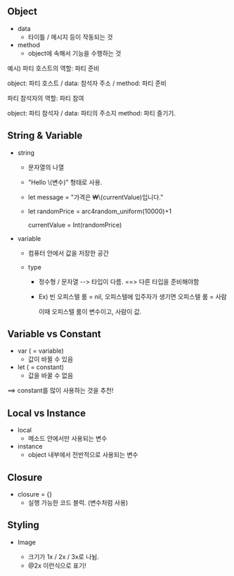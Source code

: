 ## Object

- data
  - 타이틀 / 메시지 등이 작동되는 것
- method
  - object에 속해서 기능을 수행하는 것

예시) 파티 호스트의 역할: 파티 준비 

object: 파티 호스트 / data: 참석자 주소 / method: 파티 준비

파티 참석자의 역할: 파티 참여

object: 파티 참석자 / data: 파티의 주소지 method: 파티 즐기기. 



##  String & Variable

- string

  - 문자열의 나열 

  - "Hello \\(변수)" 형태로 사용.

  - let message = "가격은 ₩\\(currentValue)입니다."

  - let randomPrice = arc4random_uniform(10000)+1

    currentValue = Int(randomPrice)

- variable

  - 컴퓨터 안에서 값을 저장한 공간

  - type 

    - 정수형 / 문자열 --> 타입이 다름. ==> 다른 타입을 준비해야함

    - Ex) 빈  오피스텔 룸 = nil, 오피스텔에 입주자가 생기면 오피스텔 룸 = 사람

      이때 오피스텔 룸이 변수이고, 사람이 값.



## Variable vs Constant

- var ( = variable)
  - 값이 바뀔 수 있음
- let ( = constant)
  - 값을 바꿀 수 없음

==> constant를 많이 사용하는 것을 추천!



## Local vs Instance

- local 
  - 메소드 안에서만 사용되는 변수
- instance
  - object 내부에서 전반적으로 사용되는 변수



## Closure

- closure = {}
  - 실행 가능한 코드 블럭. (변수처럼 사용)



## Styling

- Image

  - 크기가 1x / 2x / 3x로 나뉨. 
  - @2x 이런식으로 표기!

  
